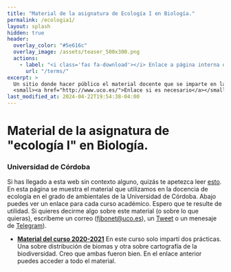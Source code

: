 ```yaml
---
title: "Material de la asignatura de Ecología I en Biología."
permalink: /ecologia1/
layout: splash
hidden: true
header:
  overlay_color: "#5e616c"
  overlay_image: /assets/teaser_500x300.png
  actions:
    - label: "<i class='fas fa-download'></i> Enlace a página interna dentro del proyecto "
      url: "/terms/"
excerpt: >
  Un sitio donde hacer público el material docente que se imparte en la Universidad de Córdoba.<br />
  <small><a href="http://www.uco.es/">Enlace si es necesario</a></small>
last_modified_at: 2024-04-22T19:54:38-04:00
---
```


# Material de la asignatura de "ecología I" en Biología. 

### Universidad de Córdoba 

 

Si has llegado a esta web sin contexto alguno, quizás te apetezca leer [esto](https://aprendiendo-cosas.github.io/). En esta página se muestra el material que utilizamos en la docencia de ecología en el grado de ambientales de la Universidad de Córdoba. Abajo puedes ver un enlace para cada curso académico. Espero que te resulte de utilidad. Si quieres decirme algo sobre este material (o sobre lo que quieras), escríbeme un correo ([fjbonet@uco.es](mailto:fjbonet@uco.es)), un [Tweet](https://twitter.com/fjbonet) o un menesaje de [Telegram](https://aprendiendo-cosas.github.io/eco_I_bio_uco/t.me/fjbonet)). 

 

 

- **[Material del curso 2020-2021](https://aprendiendo-cosas.github.io/eco_I_bio_uco/contenidos_ecologia_I_bio_2020-2021.html)** En este curso solo impartí dos prácticas. Una sobre distribución de biomas y otra sobre cartografía de la biodiversidad. Creo que ambas fueron bien. En el enlace anterior puedes acceder a todo el material.